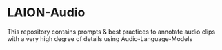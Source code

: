 # LAION-Audio
This repository contains prompts &amp; best practices to annotate audio clips with a very high degree of details using Audio-Language-Models

